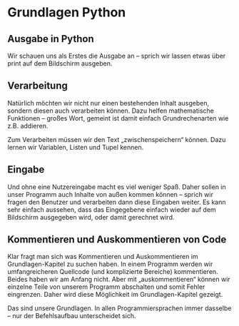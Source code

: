# Grundlagen Python 

## Ausgabe in Python

Wir schauen uns als Erstes die Ausgabe an – sprich wir lassen etwas über print auf dem Bildschirm ausgeben.

## Verarbeitung

Natürlich möchten wir nicht nur einen bestehenden Inhalt ausgeben, sondern diesen auch verarbeiten können. Dazu helfen mathematische Funktionen – großes Wort, gemeint ist damit einfach Grundrechenarten wie z.B. addieren.

Zum Verarbeiten müssen wir den Text „zwischenspeichern“ können. Dazu lernen wir Variablen, Listen und Tupel kennen.

## Eingabe

Und ohne eine Nutzereingabe macht es viel weniger Spaß. Daher sollen in unser Programm auch Inhalte von außen kommen können – sprich wir fragen den Benutzer und verarbeiten dann diese Eingaben weiter. Es kann sehr einfach aussehen, dass das Eingegebene einfach wieder auf dem Bildschirm ausgegeben wird, oder damit gerechnet wird.
## Kommentieren und Auskommentieren von Code

Klar fragt man sich was Kommentieren und Auskommentieren im Grundlagen-Kapitel zu suchen haben. In einem Programm werden wir umfangreicheren Quellcode (und komplizierte Bereiche) kommentieren. Beides haben wir am Anfang nicht. Aber mit „auskommentieren“ können wir einzelne Teile von unserem Programm abschalten und somit Fehler eingrenzen. Daher wird diese Möglichkeit im Grundlagen-Kapitel gezeigt.

Das sind unsere Grundlagen. In allen Programmiersprachen immer dasselbe – nur der Befehlsaufbau unterscheidet sich.
